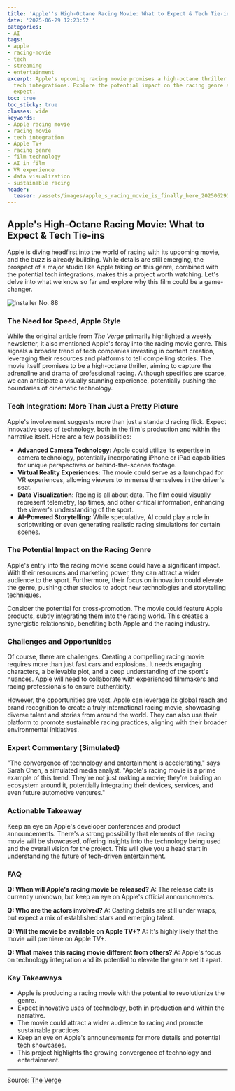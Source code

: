```yaml
---
title: 'Apple''s High-Octane Racing Movie: What to Expect & Tech Tie-ins'
date: '2025-06-29 12:23:52 '
categories:
- AI
tags:
- apple
- racing-movie
- tech
- streaming
- entertainment
excerpt: Apple's upcoming racing movie promises a high-octane thriller with innovative
  tech integrations. Explore the potential impact on the racing genre and what to
  expect.
toc: true
toc_sticky: true
classes: wide
keywords:
- Apple racing movie
- racing movie
- tech integration
- Apple TV+
- racing genre
- film technology
- AI in film
- VR experience
- data visualization
- sustainable racing
header:
  teaser: /assets/images/apple_s_racing_movie_is_finally_here_20250629122352.png
---
```


## Apple's High-Octane Racing Movie: What to Expect & Tech Tie-ins

Apple is diving headfirst into the world of racing with its upcoming movie, and the buzz is already building. While details are still emerging, the prospect of a major studio like Apple taking on this genre, combined with the potential tech integrations, makes this a project worth watching. Let's delve into what we know so far and explore why this film could be a game-changer.

![Installer No. 88](https://platform.theverge.com/wp-content/uploads/sites/2/2025/06/Installer-88.png?quality=90&strip=all&crop=0,0,100,100)

### The Need for Speed, Apple Style

While the original article from *The Verge* primarily highlighted a weekly newsletter, it also mentioned Apple's foray into the racing movie genre. This signals a broader trend of tech companies investing in content creation, leveraging their resources and platforms to tell compelling stories. The movie itself promises to be a high-octane thriller, aiming to capture the adrenaline and drama of professional racing. Although specifics are scarce, we can anticipate a visually stunning experience, potentially pushing the boundaries of cinematic technology.

### Tech Integration: More Than Just a Pretty Picture

Apple's involvement suggests more than just a standard racing flick. Expect innovative uses of technology, both in the film's production and within the narrative itself. Here are a few possibilities:

*   **Advanced Camera Technology:** Apple could utilize its expertise in camera technology, potentially incorporating iPhone or iPad capabilities for unique perspectives or behind-the-scenes footage.
*   **Virtual Reality Experiences:** The movie could serve as a launchpad for VR experiences, allowing viewers to immerse themselves in the driver's seat.
*   **Data Visualization:** Racing is all about data. The film could visually represent telemetry, lap times, and other critical information, enhancing the viewer's understanding of the sport.
*   **AI-Powered Storytelling:** While speculative, AI could play a role in scriptwriting or even generating realistic racing simulations for certain scenes.

### The Potential Impact on the Racing Genre

Apple's entry into the racing movie scene could have a significant impact. With their resources and marketing power, they can attract a wider audience to the sport. Furthermore, their focus on innovation could elevate the genre, pushing other studios to adopt new technologies and storytelling techniques.

Consider the potential for cross-promotion. The movie could feature Apple products, subtly integrating them into the racing world. This creates a synergistic relationship, benefiting both Apple and the racing industry.

### Challenges and Opportunities

Of course, there are challenges. Creating a compelling racing movie requires more than just fast cars and explosions. It needs engaging characters, a believable plot, and a deep understanding of the sport's nuances. Apple will need to collaborate with experienced filmmakers and racing professionals to ensure authenticity.

However, the opportunities are vast. Apple can leverage its global reach and brand recognition to create a truly international racing movie, showcasing diverse talent and stories from around the world. They can also use their platform to promote sustainable racing practices, aligning with their broader environmental initiatives.

### Expert Commentary (Simulated)

"The convergence of technology and entertainment is accelerating," says Sarah Chen, a simulated media analyst. "Apple's racing movie is a prime example of this trend. They're not just making a movie; they're building an ecosystem around it, potentially integrating their devices, services, and even future automotive ventures."

### Actionable Takeaway

Keep an eye on Apple's developer conferences and product announcements. There's a strong possibility that elements of the racing movie will be showcased, offering insights into the technology being used and the overall vision for the project. This will give you a head start in understanding the future of tech-driven entertainment.

### FAQ

**Q: When will Apple's racing movie be released?**
A: The release date is currently unknown, but keep an eye on Apple's official announcements.

**Q: Who are the actors involved?**
A: Casting details are still under wraps, but expect a mix of established stars and emerging talent.

**Q: Will the movie be available on Apple TV+?**
A: It's highly likely that the movie will premiere on Apple TV+.

**Q: What makes this racing movie different from others?**
A: Apple's focus on technology integration and its potential to elevate the genre set it apart.

### Key Takeaways

*   Apple is producing a racing movie with the potential to revolutionize the genre.
*   Expect innovative uses of technology, both in production and within the narrative.
*   The movie could attract a wider audience to racing and promote sustainable practices.
*   Keep an eye on Apple's announcements for more details and potential tech showcases.
*   This project highlights the growing convergence of technology and entertainment.

---

Source: [The Verge](https://www.theverge.com/installer-newsletter/694482/f1-movie-apple-fairphone-death-stranding-installer)